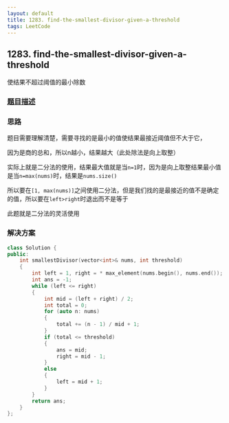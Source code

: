 ```yaml
---
layout: default
title: 1283. find-the-smallest-divisor-given-a-threshold
tags: LeetCode
---
```


## 1283. find-the-smallest-divisor-given-a-threshold

使结果不超过阈值的最小除数

### [题目描述](https://leetcode-cn.com/problems/find-the-smallest-divisor-given-a-threshold/)

### 思路

题目需要理解清楚，需要寻找的是最小的值使结果最接近阈值但不大于它，

因为是商的总和，所以n越小，结果越大（此处除法是向上取整）

实际上就是二分法的使用，结果最大值就是当`n=1`时，因为是向上取整结果最小值是当`n=max(nums)`时，结果是`nums.size()`

所以要在`[1, max(nums)]`之间使用二分法，但是我们找的是最接近的值不是确定的值，所以要在`left>right`时退出而不是等于

此题就是二分法的灵活使用


### 解决方案

```cpp
class Solution {
public:
    int smallestDivisor(vector<int>& nums, int threshold) 
    {
        int left = 1, right = * max_element(nums.begin(), nums.end());
        int ans = -1;
        while (left <= right)
        {
            int mid = (left + right) / 2;
            int total = 0;
            for (auto n: nums)
            {
                total += (n - 1) / mid + 1;
            }
            if (total <= threshold)
            {
                ans = mid;
                right = mid - 1;
            } 
            else
            {
                left = mid + 1;
            }
        }
        return ans;
    }
};
```